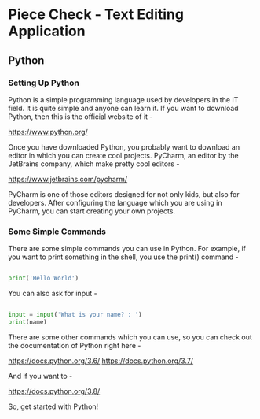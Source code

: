 # Piece Check - Text Editing Application
## Python
### Setting Up Python

Python is a simple programming language used by developers in the IT field. It is quite simple and anyone can learn it. If you want to download Python, then this is the official website of it -

https://www.python.org/

Once you have downloaded Python, you probably want to download an editor in which you can create cool projects. PyCharm, an editor by the JetBrains company, which make pretty cool editors -

https://www.jetbrains.com/pycharm/

PyCharm is one of those editors designed for not only kids, but also for developers. After configuring the language which you are using in PyCharm, you can start creating your own projects.

### Some Simple Commands

There are some simple commands you can use in Python. For example, if you want to print something in the shell, you use the print() command -

```Python

print('Hello World')

```

You can also ask for input -

```Python

input = input('What is your name? : ')
print(name)

```

There are some other commands which you can use, so you can check out the documentation of Python right here -

https://docs.python.org/3.6/
https://docs.python.org/3.7/

And if you want to -

https://docs.python.org/3.8/

So, get started with Python!

